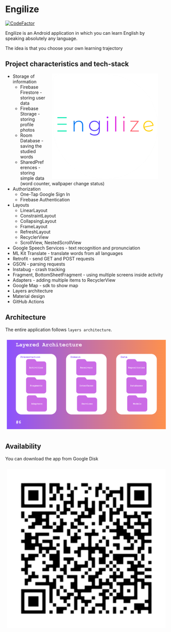 # Engilize

[![CodeFactor](https://www.codefactor.io/repository/github/lkeey/englishapp/badge)](https://www.codefactor.io/repository/github/lkeey/englishapp)

Engilize is an Android application in which you can learn English by speaking absolutely any language.

The idea is that you choose your own learning trajectory

## Project characteristics and tech-stack

<img src="https://raw.githubusercontent.com/lkeey/EnglishApp/master/app/src/main/res/drawable/app_logo_large.png" width="336" align="right" hspace="20">

* Storage of information
  * Firebase Firestore - storing user data
  * Firebase Storage - storing profile photos
  * Room Database - saving the studied words
  * SharedPreferences - storing simple data (word counter, wallpaper change status)
* Authorization
  * One-Tap Google Sign In
  * Firebase Authentication
* Layouts
  * LinearLayout
  * ConstraintLayout
  * CollapsingLayout
  * FrameLayout
  * RefreshLayout
  * RecyclerView
  * ScrollView, NestedScrollView
* Google Speech Services - text recognition and pronunciation
* ML Kit Translate - translate words from all languages
* Retrofit - send GET and POST requests
* GSON - parsing requests
* Instabug - crash tracking
* Fragment, BottomSheetFragment - using multiple screens inside activity
* Adapters - adding multiple items to RecyclerView
* Google Map - sdk to show map
* Layers architecture
* Material design
* GitHub Actions

## Architecture
The entire application follows `layers architecture`.

<img src="https://raw.githubusercontent.com/lkeey/EnglishApp/master/app/src/main/res/drawable/layer.png" width="700" hspace="5" vspace ="10">

## Availability
You can download the app from Google Disk

<img src="https://raw.githubusercontent.com/lkeey/EnglishApp/master/app/src/main/res/drawable/qrEngilize.png" width="700" hspace="5" vspace ="10">

